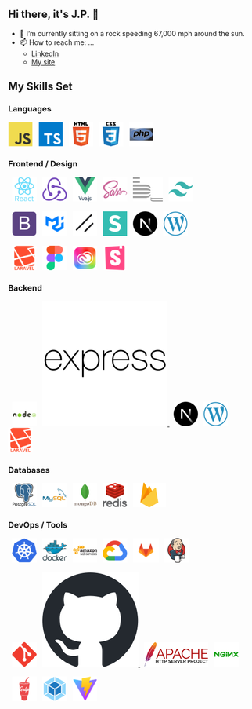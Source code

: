## Hi there, it's J.P. 👋
- 🔭 I’m currently sitting on a rock speeding 67,000 mph around the sun.
- 📫 How to reach me: ...
  - [LinkedIn](https://www.linkedin.com/in/jpnpgenx/)
  - [My site](https://www.npgenx.com)
<!--
**npgenx/npgenx** is a ✨ _special_ ✨ repository because its `README.md` (this file) appears on your GitHub profile.

Here are some ideas to get you started:

- 🔭 I’m currently working on ...
- 🌱 I’m currently learning ...
- 👯 I’m looking to collaborate on ...
- 🤔 I’m looking for help with ...
- 💬 Ask me about ...
- 📫 How to reach me: ...
- 😄 Pronouns: ...
- ⚡ Fun fact: ...
-->

## My Skills Set
### Languages
<div style="display: table-cell; vertical-align: middle;">  
<a href="https://www.javascript.com/" target="_blank"><img src="./assets/javascript-original.svg" alt="JavaScript" height="50" /></a> 
&nbsp; <a href="https://www.typescriptlang.org/" target="_blank"><img src="./assets/typescript-original.svg" alt="TypeScript" height="50" /></a> 
&nbsp; <a href="https://en.wikipedia.org/wiki/HTML5" target="_blank"><img src="./assets/html5-original-wordmark.svg" alt="HTML5" height="50" /></a>
&nbsp; <a href="https://www.w3schools.com/css/" target="_blank"><img src="./assets/css3-original-wordmark.svg" alt="CSS3" height="50" /></a>  
&nbsp; <a href="https://www.php.net/" target="_blank"><img src="./assets/php-original.svg" alt="PHP" height="50" /></a>
</div>

### Frontend / Design 
<div style="display: table-cell; vertical-align: middle;">  
&nbsp; <a href="https://reactjs.org/" target="_blank"><img src="./assets/react-original-wordmark.svg" alt="React" height="50" /></a>  
&nbsp; <a href="https://redux.js.org/" target="_blank"><img src="./assets/redux-original.svg" alt="Redux" height="50" /></a>
&nbsp; <a href="https://vuejs.org/" target="_blank"><img src="./assets/vuejs-original-wordmark.svg" alt="Vue.js" height="50" /></a>   
&nbsp; <a href="https://sass-lang.com/" target="_blank"><img src="./assets/sass-original.svg" alt="Sass" height="50" /></a>
&nbsp; <a href="http://getbem.com/" target="_blank"><img src="./assets/bem.svg" alt="BEM" height="50" /></a> 
&nbsp; <a href="https://www.tailwindcss.com/" target="_blank"><img src="./assets/tailwindcss.svg" alt="Tailwind CSS" height="50" /></a>
<br/><br/>  
&nbsp; <a href="https://getbootstrap.com/docs/3.4/javascript/" target="_blank"><img src="./assets/bootstrap-plain.svg" alt="Bootstrap" height="50" /></a>  
&nbsp; <a href="https://mui.com/" target="_blank"><img src="./assets/mui.png" alt="Material UI" height="50" /></a>
&nbsp; <a href="https://ui.shadcn.com/" target="_blank"><picture height="50" >
<source media="(prefers-color-scheme: dark)" height="50"  srcset="./assets/shadcnui-dark.svg.svg">
<source media="(prefers-color-scheme: light)" height="50"  srcset="./assets/shadcnui.svg">
<img src="./assets/shadcnui.svg" alt="shadcn UI" height="50" /></picture></a>    
&nbsp; <a href="https://react.semantic-ui.com/" target="_blank"><img src="./assets/semantic-ui.svg" alt="Material UI" height="50" /></a>    
&nbsp; <a href="https://nextjs.org/" target="_blank"><img src="./assets/nextjs.png" alt="NextJS" height="50" /></a>
&nbsp; <a href="https://wordpress.com/" target="_blank"><img src="./assets/wordpress.png" alt="WordPress" height="50" /></a>
<br/><br/>
&nbsp; <a href="https://laravel.com/" target="_blank"><img src="./assets/laravel-plain-wordmark.svg" alt="Laravel" height="50" /></a>
<!-- &nbsp; <a href="https://jquery.com/" target="_blank"><img src="./assets/jquery.png" alt="jQuery" height="50" /></a>  -->
&nbsp; <a href="https://www.figma.com/" target="_blank"><img src="./assets/figma-icon.svg" alt="Figma" height="50" /></a>  
&nbsp; <a href="https://www.adobe.com/creativecloud.html" target="_blank"><img src="./assets/adobe-creative-cloud-svgrepo-com.svg" alt="Adobe Creative Cloud" height="50" /></a>
&nbsp; <a href="https://storybook.js.org/" target="_blank"><img src="./assets/storybook-icon.svg" alt="Storybook" height="50" /></a>  
</div>

### Backend
<div style="display: table-cell; vertical-align: middle;">  
&nbsp; <a href="https://nodejs.org/" target="_blank"><img src="./assets/nodejs-original-wordmark.svg" alt="Node.js" height="50" /></a> 
&nbsp; <a href="https://expressjs.com/" target="_blank"><picture height="50" >
<source media="(prefers-color-scheme: dark)" height="50"  srcset="./assets/express-original-wordmark-dark.svg">
<source media="(prefers-color-scheme: light)" height="50"  srcset="./assets/express-original-wordmark.svg">
<img alt="Express.js" src="./assets/express-original-wordmark.svg">
</picture></a>
&nbsp; <a href="https://nextjs.org/" target="_blank"><img src="./assets/nextjs.png" alt="NextJS" height="50" /></a>
&nbsp; <a href="https://wordpress.com/" target="_blank"><img src="./assets/wordpress.png" alt="WordPress" height="50" /></a>
&nbsp; <a href="https://laravel.com/" target="_blank"><img src="./assets/laravel-plain-wordmark.svg" alt="Laravel" height="50" /></a>

</div>

### Databases
<div style="display: table-cell; vertical-align: middle;"> 
&nbsp; <a href="https://www.postgresql.org/" target="_blank"><img src="./assets/postgresql-original-wordmark.svg" alt="PostgreSQL" height="50" /></a>
&nbsp; <a href="https://www.mysql.com/" target="_blank"><img src="./assets/mysql-original-wordmark.svg" alt="MySQL" height="50" /></a> 
&nbsp; <a href="https://www.mongodb.com/" target="_blank"><img src="./assets/mongodb-original-wordmark.svg" alt="MongoDB" height="50" /></a>  
&nbsp; <a href="https://redis.io/" target="_blank"><img src="./assets/redis-original-wordmark.svg" alt="Redis" height="50" /></a> 
&nbsp; <a href="https://firebase.google.com/" target="_blank"><img src="./assets/firebase.png" alt="Firebase" height="50" /></a>  
</div>

### DevOps / Tools
<div style="display: table-cell; vertical-align: middle;">  
&nbsp; <a href="https://kubernetes.io/" target="_blank"><img src="./assets/kubernetes-icon.svg" alt="Kubernetes" height="50" /></a>
&nbsp; <a href="https://www.docker.com/" target="_blank"><img src="./assets/docker-original-wordmark.svg" alt="Docker" height="50" /></a>  
&nbsp; <a href="https://aws.amazon.com/" target="_blank"><img src="./assets/amazonwebservices-original-wordmark.svg" alt="AWS" height="50" /></a>  
&nbsp; <a href="https://cloud.google.com/" target="_blank"><img src="./assets/google_cloud-icon.svg" alt="GCP" height="50" /></a>
&nbsp; <a href="https://about.gitlab.com/" target="_blank"><img src="./assets/gitlab.svg" alt="GitLab" height="50" /></a>  
&nbsp; <a href="https://www.jenkins.io/" target="_blank"><img src="./assets/jenkins-icon.svg" alt="Jenkins" height="50" /></a>
<br/><br/>
&nbsp; <a href="https://git-scm.com/" target="_blank"><img src="./assets/git-scm-icon.svg" alt="Git" height="50" /></a>
&nbsp; <a href="https://docs.github.com/en/pages" target="_blank"><picture height="50" >
<source media="(prefers-color-scheme: dark)" height="50" margin="30px" padding="30px" srcset="./assets/github-mark-white.svg">
<source media="(prefers-color-scheme: light)" height="50" margin="30px" padding="30px" srcset="./assets/github-mark.svg">
<img alt="Guithub Actions" src="./assets/github-mark.svg">
</picture></a>
&nbsp; <a href="https://httpd.apache.org/" target="_blank"><img src="./assets/Apache_HTTP_server_logo_(2019-present).svg" alt="Apache HTTPserver" height="50" /></a>
&nbsp; <a href="https://www.nginx.com/" target="_blank"><img src="./assets/nginx-original.svg" alt="Nginx" height="50" /></a>    
<br/><br/>
&nbsp; <a href="https://gulpjs.com/" target="_blank"><img src="./assets/gulp-plain.svg" alt="gulp.js" height="50" /></a>  
&nbsp; <a href="https://webpack.js.org/" target="_blank"><img src="./assets/webpack-original.svg" alt="Webpack" height="50" /></a>
&nbsp; <a href="https://vite.dev/" target="_blank"><img src="./assets/Vitejs-logo.svg" alt="Webpack" height="50" /></a>  
</div>






